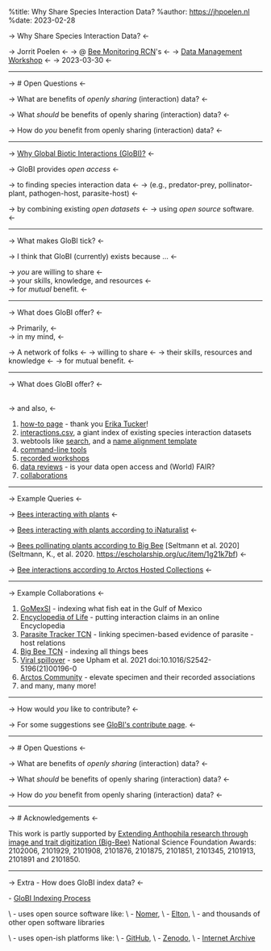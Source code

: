 %title: Why Share Species Interaction Data?
%author: https://jhpoelen.nl
%date: 2023-02-28


-> Why Share Species Interaction Data? <-

-> Jorrit Poelen <- 
-> @ [Bee Monitoring RCN](https://www.nativebeemonitoring.org/)'s <-
-> [Data Management Workshop](https://www.nativebeemonitoring.org/workshops) <-
-> 2023-03-30 <-

---------------------------------------------------
-> # Open Questions <-

-> What are benefits of *openly sharing* (interaction) data? <-

-> What *should* be benefits of openly sharing (interaction) data? <-

-> How do *you* benefit from openly sharing (interaction) data? <-


---------------------------------------------------

-> [Why Global Biotic Interactions (GloBI)?](https://globalbioticinteractions.org/about) <-

-> GloBI provides *open access* <-
<br>

-> to finding species interaction data <-
-> (e.g., predator-prey, pollinator-plant, pathogen-host, parasite-host) <-
<br>

-> by combining existing *open datasets* <-
-> using *open source* software. <-

---------------------------------------------------

-> What makes GloBI tick? <-

-> I think that GloBI (currently) exists because ... <-
<br>

-> *you* are willing to share <-
<br>
-> your skills, knowledge, and resources <-
<br>
-> for *mutual* benefit. <- 

---------------------------------------------------

-> What does GloBI offer? <-

-> Primarily, <-
<br>
-> in my mind, <-
<br>

-> A network of folks <-
-> willing to share <-
-> their skills, resources and knowledge <-
-> for mutual benefit. <-

---------------------------------------------------

-> What does GloBI offer? <-

<br>
-> and also, <-

1. [how-to page](https://globalbioticinteractions.org/how-to) - thank you [Erika Tucker](https://orcid.org/0000-0002-8822-2315)!
2. [interactions.csv](https://globalbioticinteractions.org/data), a giant index of existing species interaction datasets 
3. webtools like [search](https://globalbioticinteractions.org), and a [name alignment template](https://github.com/globalbioticinteractions/name-alignment-template)
4. [command-line tools](https://github.com/globalbioticinteractions)
5. [recorded workshops](https://www.globalbioticinteractions.org/how-to#projects)
6. [data reviews](https://globalbioticinteractions.org/datasets) - is your data open access and (World) FAIR? 
7. [collaborations](https://globalbioticinteractions.org/about#partners)


---------------------------------------------------

-> Example Queries <-

-> [Bees interacting with plants](https://globalbioticinteractions.org/?sourceTaxon=Apoidea&targetTaxon=Plantae) <-

-> [Bees interacting with plants according to iNaturalist](https://tinyurl.com/inaturalist-bee-plants) <-

-> [Bees pollinating plants according to Big Bee](https://tinyurl.com/big-bee-pollinators) [Seltmann et al. 2020](Seltmann, K., et al. 2020. https://escholarship.org/uc/item/1g21k7bf) <- 

-> [Bee interactions according to Arctos Hosted Collections](https://tinyurl.com/arctos-bee-plants) <- 

---------------------------------------------------

-> Example Collaborations <-

1. [GoMexSI](https://gomexsi.tamucc.edu) - indexing what fish eat in the Gulf of Mexico
2. [Encyclopedia of Life](https://eol.org) - putting interaction claims in an online Encyclopedia
3. [Parasite Tracker TCN](https://parasitetracker.org) - linking specimen-based evidence of parasite - host relations
4. [Big Bee TCN](https://big-bee.net) - indexing all things bees 
5. [Viral spillover](https://globalbioticinteractions.org/covid19) - see Upham et al. 2021 doi:10.1016/S2542-5196(21)00196-0
6. [Arctos Community](https://arctosdb.org) - elevate specimen and their recorded associations 
7. and many, many more!


---------------------------------------------------

-> How would *you* like to contribute? <-


-> For some suggestions see [GloBI's contribute page](https://globalbioticinteractions.org/contribute). <-


--------------------------------------------------

-> # Open Questions <-

-> What are benefits of *openly sharing* (interaction) data? <-

-> What *should* be benefits of openly sharing (interaction) data? <-

-> How do *you* benefit from openly sharing (interaction) data? <-

--------------------------------------------------

-> # Acknowledgements <-

This work is partly supported by [Extending Anthophila research through image and trait digitization (Big-Bee)](https://big-bee.net) National Science Foundation Awards: 2102006, 2101929, 2101908, 2101876, 2101875, 2101851, 2101345, 2101913, 2101891 and 2101850.

--------------------------------------------------

-> Extra - How does GloBI index data? <-

\- [GloBI Indexing Process](https://globalbioticinteractions.org/process)

\ - uses open source software like: 
\   - [Nomer](https://github.com/globalbioticinteractions/nomer), 
\   - [Elton](https://github.com/globalbioticinteractions/elton),
\   - and thousands of other open software libraries

\ - uses open-ish platforms like: 
\    - [GitHub](https://github.com/), 
\    - [Zenodo](https://zenodo.org/communities/globalbioticinteractions), 
\    - [Internet Archive](https://archive.org)
